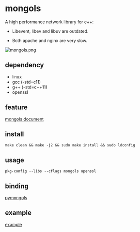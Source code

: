 # mongols

A high performance network library for c++:

  - Libevent, libev and libuv are outdated.

  - Both apache and nginx are very slow.


![mongols.png](https://raw.githubusercontent.com/webcpp/mongols/master/example/html/image/mongols.png)

## dependency

- linux
- gcc (-std=c11)
- g++ (-std=c++11)
- openssl


## feature

[mongols document](https://mongols.hi-nginx.com)


## install 

`make clean && make -j2 && sudo make install && sudo ldconfig`

## usage

`pkg-config --libs --cflags mongols openssl`


## binding

[pymongols](https://github.com/webcpp/pymongols)


## example

[example](https://github.com/webcpp/mongols/tree/master/example)



